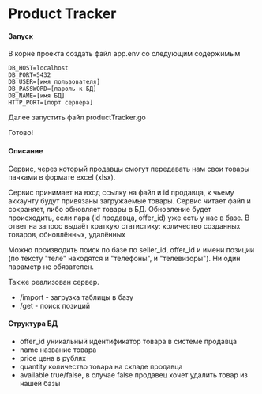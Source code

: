 # Product Tracker

#### Запуск
В корне проекта создать файл app.env со следующим содержимым

    DB_HOST=localhost
    DB_PORT=5432
    DB_USER=[имя пользователя]
    DB_PASSWORD=[пароль к БД]
    DB_NAME=[имя БД]
    HTTP_PORT=[порт сервера]
    
Далее запустить файл productTracker.go

Готово!

#### Описание
Cервис, через который продавцы смогут передавать нам свои товары пачками в формате excel (xlsx).


Сервис принимает на вход ссылку на файл и id продавца, к чьему аккаунту будут привязаны загружаемые товары. Сервис читает файл и сохраняет, либо обновляет товары в БД. Обновление будет происходить, если пара (id продавца, offer_id) уже есть у нас в базе. В ответ на запрос выдаёт краткую статистику: количество созданных товаров, обновлённых, удалённых

Можно производить поиск по базе по seller_id, offer_id и имени позиции (по тексту "теле" находятся и "телефоны", и "телевизоры"). Ни один параметр не обязателен.

Также реализован сервер.
- /import - загрузка таблицы в базу
- /get - поиск позиций

#### Структура БД
- offer_id уникальный идентификатор товара в системе продавца
- name название товара
- price цена в рублях
- quantity количество товара на складе продавца
- available true/false, в случае false продавец хочет удалить товар из нашей базы
